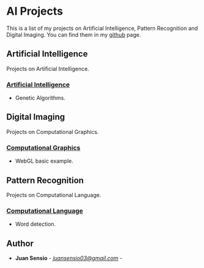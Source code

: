 # AI Projects
This is a list of my projects on Artificial Intelligence, Pattern Recognition and Digital Imaging. You can find them in my  [github](https://github.com/JuanSensio/AIprojects) page.

## Artificial Intelligence

Projects on Artificial Intelligence.

### [Artificial Intelligence](https://github.com/JuanSensio/AIprojects/tree/master/PR/CL)
- Genetic Algorithms.

## Digital Imaging

Projects on Computational Graphics.

### [Computational Graphics](https://github.com/JuanSensio/AIprojects/tree/master/DI/CG)
- WebGL basic example.

## Pattern Recognition

Projects on Computational Language.

### [Computational Language](https://github.com/JuanSensio/AIprojects/tree/master/PR/CL)
- Word detection.

## Author

* **Juan Sensio** - *juansensio03@gmail.com* -

